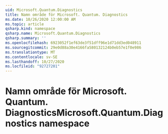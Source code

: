 ```yaml
---
uid: Microsoft.Quantum.Diagnostics
title: Namn område för Microsoft. Quantum. Diagnostics
ms.date: 10/26/2020 12:00:00 AM
ms.topic: article
qsharp.kind: namespace
qsharp.name: Microsoft.Quantum.Diagnostics
qsharp.summary: ''
ms.openlocfilehash: 6923052f1ef63de3f51dff96e1d71dd3ed048911
ms.sourcegitcommit: 29e0d88a30e4166fa580132124b0eb57e1f0e986
ms.translationtype: MT
ms.contentlocale: sv-SE
ms.lasthandoff: 10/27/2020
ms.locfileid: "92727201"
---
```

# <a name="microsoftquantumdiagnostics-namespace"></a><span data-ttu-id="ef589-102">Namn område för Microsoft. Quantum. Diagnostics</span><span class="sxs-lookup"><span data-stu-id="ef589-102">Microsoft.Quantum.Diagnostics namespace</span></span>



